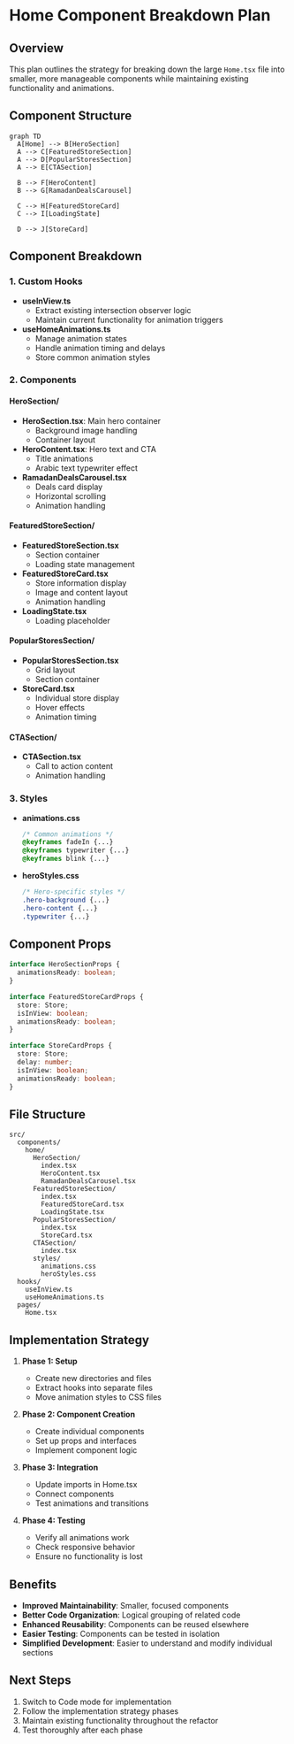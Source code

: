 # Home Component Breakdown Plan

## Overview
This plan outlines the strategy for breaking down the large `Home.tsx` file into smaller, more manageable components while maintaining existing functionality and animations.

## Component Structure

```mermaid
graph TD
  A[Home] --> B[HeroSection]
  A --> C[FeaturedStoreSection]
  A --> D[PopularStoresSection]
  A --> E[CTASection]
  
  B --> F[HeroContent]
  B --> G[RamadanDealsCarousel]
  
  C --> H[FeaturedStoreCard]
  C --> I[LoadingState]
  
  D --> J[StoreCard]
```

## Component Breakdown

### 1. Custom Hooks
- **useInView.ts**
  - Extract existing intersection observer logic
  - Maintain current functionality for animation triggers
- **useHomeAnimations.ts**
  - Manage animation states
  - Handle animation timing and delays
  - Store common animation styles

### 2. Components

#### HeroSection/
- **HeroSection.tsx**: Main hero container
  - Background image handling
  - Container layout
- **HeroContent.tsx**: Hero text and CTA
  - Title animations
  - Arabic text typewriter effect
- **RamadanDealsCarousel.tsx**
  - Deals card display
  - Horizontal scrolling
  - Animation handling

#### FeaturedStoreSection/
- **FeaturedStoreSection.tsx**
  - Section container
  - Loading state management
- **FeaturedStoreCard.tsx**
  - Store information display
  - Image and content layout
  - Animation handling
- **LoadingState.tsx**
  - Loading placeholder

#### PopularStoresSection/
- **PopularStoresSection.tsx**
  - Grid layout
  - Section container
- **StoreCard.tsx**
  - Individual store display
  - Hover effects
  - Animation timing

#### CTASection/
- **CTASection.tsx**
  - Call to action content
  - Animation handling

### 3. Styles
- **animations.css**
  ```css
  /* Common animations */
  @keyframes fadeIn {...}
  @keyframes typewriter {...}
  @keyframes blink {...}
  ```
- **heroStyles.css**
  ```css
  /* Hero-specific styles */
  .hero-background {...}
  .hero-content {...}
  .typewriter {...}
  ```

## Component Props

```typescript
interface HeroSectionProps {
  animationsReady: boolean;
}

interface FeaturedStoreCardProps {
  store: Store;
  isInView: boolean;
  animationsReady: boolean;
}

interface StoreCardProps {
  store: Store;
  delay: number;
  isInView: boolean;
  animationsReady: boolean;
}
```

## File Structure
```
src/
  components/
    home/
      HeroSection/
        index.tsx
        HeroContent.tsx
        RamadanDealsCarousel.tsx
      FeaturedStoreSection/
        index.tsx
        FeaturedStoreCard.tsx
        LoadingState.tsx
      PopularStoresSection/
        index.tsx
        StoreCard.tsx
      CTASection/
        index.tsx
      styles/
        animations.css
        heroStyles.css
  hooks/
    useInView.ts
    useHomeAnimations.ts
  pages/
    Home.tsx
```

## Implementation Strategy

1. **Phase 1: Setup**
   - Create new directories and files
   - Extract hooks into separate files
   - Move animation styles to CSS files

2. **Phase 2: Component Creation**
   - Create individual components
   - Set up props and interfaces
   - Implement component logic

3. **Phase 3: Integration**
   - Update imports in Home.tsx
   - Connect components
   - Test animations and transitions

4. **Phase 4: Testing**
   - Verify all animations work
   - Check responsive behavior
   - Ensure no functionality is lost

## Benefits

- **Improved Maintainability**: Smaller, focused components
- **Better Code Organization**: Logical grouping of related code
- **Enhanced Reusability**: Components can be reused elsewhere
- **Easier Testing**: Components can be tested in isolation
- **Simplified Development**: Easier to understand and modify individual sections

## Next Steps

1. Switch to Code mode for implementation
2. Follow the implementation strategy phases
3. Maintain existing functionality throughout the refactor
4. Test thoroughly after each phase